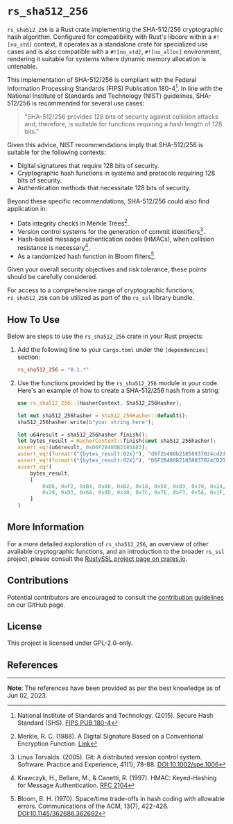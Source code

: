 # `rs_sha512_256`

`rs_sha512_256` is a Rust crate implementing the SHA-512/256 cryptographic hash algorithm. Configured for compatibility with Rust's libcore within a `#![no_std]` context, it operates as a standalone crate for specialized use cases and is also compatible with a `#![no_std]`, `#![no_alloc]` environment, rendering it suitable for systems where dynamic memory allocation is untenable.

This implementation of SHA-512/256 is compliant with the Federal Information Processing Standards (FIPS) Publication 180-4[^1]. In line with the National Institute of Standards and Technology (NIST) guidelines, SHA-512/256 is recommended for several use cases:

> "SHA-512/256 provides 128 bits of security against collision attacks and, therefore, is suitable for functions requiring a hash length of 128 bits."

Given this advice, NIST recommendations imply that SHA-512/256 is suitable for the following contexts:

- Digital signatures that require 128 bits of security.
- Cryptographic hash functions in systems and protocols requiring 128 bits of security.
- Authentication methods that necessitate 128 bits of security.

Beyond these specific recommendations, SHA-512/256 could also find application in:

- Data integrity checks in Merkle Trees[^4].
- Version control systems for the generation of commit identifiers[^2].
- Hash-based message authentication codes (HMACs), when collision resistance is necessary[^3].
- As a randomized hash function in Bloom filters[^5].

Given your overall security objectives and risk tolerance, these points should be carefully considered.

For access to a comprehensive range of cryptographic functions, `rs_sha512_256` can be utilized as part of the `rs_ssl` library bundle.

## How To Use

Below are steps to use the `rs_sha512_256` crate in your Rust projects:

1. Add the following line to your `Cargo.toml` under the `[dependencies]` section:

    ```toml
    rs_sha512_256 = "0.1.*"
    ```
   
3. Use the functions provided by the `rs_sha512_256` module in your code. Here's an example of how to create a SHA-512/256 hash from a string:

    ```rust
    use rs_sha512_256::{HasherContext, Sha512_256Hasher};
    
    let mut sha512_256hasher = Sha512_256Hasher::default();
    sha512_256hasher.write(b"your string here");
    
    let u64result = sha512_256hasher.finish();
    let bytes_result = HasherContext::finish(&mut sha512_256hasher);
    assert_eq!(u64result, 0xD6F2B480B2185883);
    assert_eq!(format!("{bytes_result:02x}"), "d6f2b480b21858837024cd2d4823c7baf48529d3688d407c7ef35a1f783c0b57");
    assert_eq!(format!("{bytes_result:02X}"), "D6F2B480B21858837024CD2D4823C7BAF48529D3688D407C7EF35A1F783C0B57");
    assert_eq!(
        bytes_result,
        [
            0xD6, 0xF2, 0xB4, 0x80, 0xB2, 0x18, 0x58, 0x83, 0x70, 0x24, 0xCD, 0x2D, 0x48, 0x23, 0xC7, 0xBA, 0xF4, 0x85,
            0x29, 0xD3, 0x68, 0x8D, 0x40, 0x7C, 0x7E, 0xF3, 0x5A, 0x1F, 0x78, 0x3C, 0x0B, 0x57
        ]
    )
    ```

## More Information

For a more detailed exploration of `rs_sha512_256`, an overview of other available cryptographic functions, and an introduction to the broader `rs_ssl` project, please consult the [RustySSL project page on crates.io](https://crates.io/crates/rs_ssl).

## Contributions
Potential contributors are encouraged to consult the [contribution guidelines](https://github.com/RustySSL/rs_ssl/CONTRIBUTING.md) on our GitHub page.

## License

This project is licensed under GPL-2.0-only.

## References

[^1]: National Institute of Standards and Technology. (2015). Secure Hash Standard (SHS). [FIPS PUB 180-4](https://nvlpubs.nist.gov/nistpubs/FIPS/NIST.FIPS.180-4.pdf)

[^2]: Linus Torvalds. (2005). Git: A distributed version control system. Software: Practice and Experience, 41(1), 79-88. [DOI:10.1002/spe.1006](https://doi.org/10.1002/spe.1006)

[^3]: Krawczyk, H., Bellare, M., & Canetti, R. (1997). HMAC: Keyed-Hashing for Message Authentication. [RFC 2104](https://tools.ietf.org/html/rfc2104)

[^4]: Merkle, R. C. (1988). A Digital Signature Based on a Conventional Encryption Function. [Link](https://link.springer.com/content/pdf/10.1007/3-540-45961-8_24.pdf)

[^5]: Bloom, B. H. (1970). Space/time trade-offs in hash coding with allowable errors. Communications of the ACM, 13(7), 422-426. [DOI:10.1145/362686.362692](https://doi.org/10.1145/362686.362692)

---
**Note**: The references have been provided as per the best knowledge as of Jun 02, 2023.
